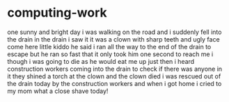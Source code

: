 # computing-work
one sunny and bright day i was walking on the road and i suddenly fell into the drain
in the drain i saw it
it was a clown with sharp teeth and ugly face
come here little kiddo he said
i ran all the way to the end of the drain to escape 
but he ran so fast that it only took him one second to reach me
i though i was going to die as he would eat me up
just then i heard construction workers coming into the drain to check if there was anyone in it 
they shined a torch at the clown and the clown died
i was rescued out of the drain today by the construction workers and when i got home i cried to my mom 
what a close shave today!
